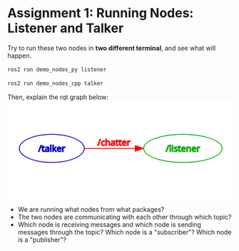 # Assignment 1: Running Nodes: Listener and Talker

Try to run these two nodes in **two different terminal**, and see what will happen. 
```bash
ros2 run demo_nodes_py listener
```

```bash
ros2 run demo_nodes_cpp talker
```

Then, explain the rqt graph below:
![ROS2 Node Run Talker/Listener rqt](../figures/assignments/ros2_hw1_talker_listener_rqt.png)

* We are running what nodes from what packages? 
* The two nodes are communicating with each other through which topic? 
* Which node is receiving messages and which node is sending messages through the topic? Which node is a "subscriber"? Which node is a "publisher"?